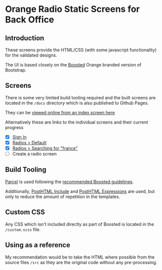 # Orange Radio Static Screens for Back Office

## Introduction

These screens provide the HTML/CSS (with some javascript functionality) for the validated designs.

The UI is based closely on the [Boosted](https://boosted.orange.com/) Orange branded version of Bootstrap.

## Screens

There is some very limited build tooling required and the built screens are located in the `/docs` directory which is also published to Github Pages.

They can be [viewed online from an index screen here](http://chrismasters.net/orange-radio-cms-static/)

Alternatively these are links to the individual screens and their current progress

- [x] [Sign In](http://chrismasters.net/orange-radio-cms-static/sign_in.html)
- [x] [Radios > Default](http://chrismasters.net/orange-radio-cms-static/radios.html)
- [x] [Radios > Searching for "france"](http://chrismasters.net/orange-radio-cms-static/radios_france.html)
- [ ] Create a radio screen

## Build Tooling

[Parcel](https://parceljs.org/) is used following the [recommended Boosted guidelines](https://boosted.orange.com/docs/5.0/getting-started/parcel/).

Additionally, [PostHTML Include](https://github.com/posthtml/posthtml-include) and [PostHTML Expressions](https://github.com/posthtml/posthtml-expressions) are used, but only to reduce the amount of repetition in the templates.

## Custom CSS

Any CSS which isn't included directly as part of Boosted is located in the `/custom.scss` file.

## Using as a reference

My recommendation would be to take the HTML where possible from the source files `/src` as they are the original code without any pre-processing.


